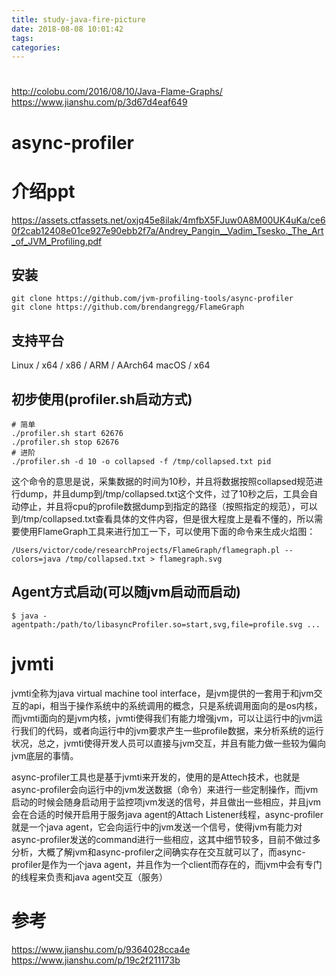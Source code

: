 ```yaml
---
title: study-java-fire-picture
date: 2018-08-08 10:01:42
tags:
categories:
---
```


# 

http://colobu.com/2016/08/10/Java-Flame-Graphs/
https://www.jianshu.com/p/3d67d4eaf649



# async-profiler
# 介绍ppt
https://assets.ctfassets.net/oxjq45e8ilak/4mfbX5FJuw0A8M00UK4uKa/ce60f2cab12408e01ce927e90ebb2f7a/Andrey_Pangin__Vadim_Tsesko._The_Art_of_JVM_Profiling.pdf

## 安装
```
git clone https://github.com/jvm-profiling-tools/async-profiler
git clone https://github.com/brendangregg/FlameGraph
```

## 支持平台
Linux / x64 / x86 / ARM / AArch64
macOS / x64

## 初步使用(profiler.sh启动方式)
```
# 简单
./profiler.sh start 62676
./profiler.sh stop 62676
# 进阶
./profiler.sh -d 10 -o collapsed -f /tmp/collapsed.txt pid
```

这个命令的意思是说，采集数据的时间为10秒，并且将数据按照collapsed规范进行dump，并且dump到/tmp/collapsed.txt这个文件，过了10秒之后，工具会自动停止，并且将cpu的profile数据dump到指定的路径（按照指定的规范），可以到/tmp/collapsed.txt查看具体的文件内容，但是很大程度上是看不懂的，所以需要使用FlameGraph工具来进行加工一下，可以使用下面的命令来生成火焰图：

```
/Users/victor/code/researchProjects/FlameGraph/flamegraph.pl --colors=java /tmp/collapsed.txt > flamegraph.svg
```

## Agent方式启动(可以随jvm启动而启动)

```
$ java -agentpath:/path/to/libasyncProfiler.so=start,svg,file=profile.svg ...
```


# jvmti
jvmti全称为java virtual machine tool interface，是jvm提供的一套用于和jvm交互的api，相当于操作系统中的系统调用的概念，只是系统调用面向的是os内核，而jvmti面向的是jvm内核，jvmti使得我们有能力增强jvm，可以让运行中的jvm运行我们的代码，或者向运行中的jvm要求产生一些profile数据，来分析系统的运行状况，总之，jvmti使得开发人员可以直接与jvm交互，并且有能力做一些较为偏向jvm底层的事情。

async-profiler工具也是基于jvmti来开发的，使用的是Attech技术，也就是async-profiler会向运行中的jvm发送数据（命令）来进行一些定制操作，而jvm启动的时候会随身启动用于监控项jvm发送的信号，并且做出一些相应，并且jvm会在合适的时候开启用于服务java agent的Attach Listener线程，async-profiler就是一个java agent，它会向运行中的jvm发送一个信号，使得jvm有能力对async-profiler发送的command进行一些相应，这其中细节较多，目前不做过多分析，大概了解jvm和async-profiler之间确实存在交互就可以了，而async-profiler是作为一个java agent，并且作为一个client而存在的，而jvm中会有专门的线程来负责和java agent交互（服务）



# 参考
https://www.jianshu.com/p/9364028cca4e
https://www.jianshu.com/p/19c2f211173b